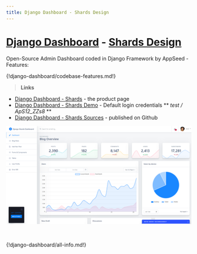 ```yaml
---
title: Django Dashboard - Shards Design
---
```


# [Django Dashboard](http://appseed.us/admin-dashboards/django) - [Shards Design](https://appseed.us/admin-dashboards/django-dashboard-shards)

Open-Source Admin Dashboard coded in Django Framework by AppSeed - Features:

{!django-dashboard/codebase-features.md!}

> **Links**

- [Django Dashboard - Shards](https://appseed.us/admin-dashboards/django-dashboard-shards) - the product page
- [Django Dashboard - Shards Demo](https://django-dashboard-shards.appseed.us/login/) - Default login credentials ** *test / ApS12_ZZs8* **
- [Django Dashboard - Shards Sources](https://github.com/app-generator/django-dashboard-shards) - published on Github

![Django Dashboard - Shards Design, admin dashboard starter coded in Django Framework by AppSeed.](https://raw.githubusercontent.com/app-generator/static/master/products/django-dashboard-shards-screen.png) 

<br />

{!django-dashboard/all-info.md!}
